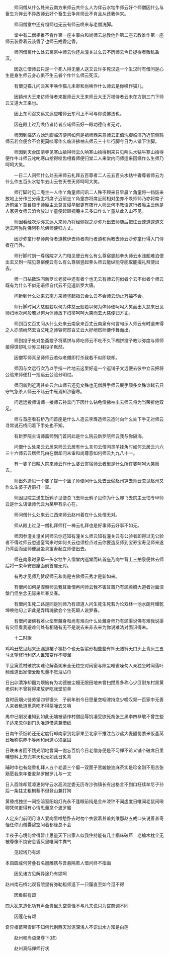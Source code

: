 <!-- { "loadSidebar": true } -->
　　师问僧从什么处来云南方来师云共什么人为伴云水牯牛师云好个师僧因什么与畜生为伴云不异故师云好个畜生云争肯师云不肯且从还我伴来。

　　师问僧堂中还有祖师也无云有师云唤来与老僧洗脚。

　　堂中有二僧相推不肯作第一座主事白和尚师云总教他作第二座云教谁作第一座师云装香着云装香了也师云戒香定香。

　　师问僧离什么处云离京中师云你还从潼关过么云不历师云今日捉得者贩私盐汉。

　　因送亡僧师云只是一个死人得无量人送又云许多死汉送一个生汉时有僧问是心生是身生师云身心俱不生云者个作什么师云死汉。

　　有僧见猫儿问云某甲唤作猫儿未审和尚唤作什么师云是你唤作猫儿。

　　因镇州大王来访师侍者来报师云大王来师云大王万福侍者云未在方到三门下师云又道大王来也。

　　因上东司召文远文远应喏师云东司上不可与你说佛法也。

　　因在殿上过乃唤侍者侍者应喏师云好一殿功德侍者无对。

　　师因到临济方始洗脚临济便问如何是祖师西来意师云正值洗脚临济乃近前侧聆师云若会便会不会更莫啖啄作么临济拂袖去师云三十年行脚今日为人错下注脚。

　　师因到天台国清寺见寒山拾得师云久响寒山拾得到来只见两头水牯牛寒山拾得便作牛斗师云叱叱寒山拾得咬齿相看师便归堂二人来堂内问师适来因缘作么生师乃呵呵大笑。

　　一日二人问师什么处去来师云礼拜五百尊者二人云五百头水牯牛聻尊者师云为什么作五百头水牯牛去山云苍天苍天师呵呵大笑。

　　师行脚时见二庵主一人作ㄚ角童师问讯二人殊不顾来日早晨ㄚ角童将一铛饭来放地上分作三分庵主将席子近前坐ㄚ角童亦将席近前相对坐亦不唤师师乃亦将席子近前坐ㄚ童目顾于师庵主云莫言侵早起更有夜行人师云何不教诏这行者庵主云他是人家男女师云洎合放过ㄚ童便起顾视庵主云多口作么ㄚ童从此入山不见。

　　师因看经次沙弥文远入来师乃将经侧视之沙弥乃出去师随后把住云速道速道文远云阿弥陀佛阿弥陀佛师便归方丈。

　　因沙弥童行参师向侍者道教伊去侍者向行者道和尚教去师云沙弥童行得入门侍者在门外。

　　师行脚时到一尊宿院才入门相见便云有么有么尊宿竖起拳头师云水浅船难泊便出去又到一院见尊宿便云有么有么尊宿竖起拳头师云能纵能夺能取能撮礼拜便出去。

　　师一日拈数珠问新罗长老彼中还有者个也无云有师云何似者个云不似者个师云既有为什么不似无语师自代云不见道新罗大唐。

　　问新到什么处来云南方来师竖起指云会么云不会师云动止万福不会。

　　师行脚时问大慈般若以何为体慈云般若以何为体师便呵呵大笑而出大慈来日见师扫地次问般若以何为体师放下扫帚呵呵大笑而去大慈便归方丈。

　　师到百丈百丈问从什么处来云南泉来百丈云南泉有何言句示人师云有时道未得之人亦须峭然去百丈叱之师容愕然百丈云大好峭然师便作舞而出。

　　师到投子处对坐斋投子将蒸饼与师吃师云不吃不久下糊饼投子教沙弥度与师师接得饼却礼沙弥三拜投子默然。

　　因僧写师真呈师师云若似老僧即打杀我若不似即烧却。

　　师因与文远行次乃以手指一片地云这里好造一个巡铺子文远便去彼中立云把将公验来师便打一掴远云公验分明过。

　　师问新到近离甚处云台山师云还见文殊也无僧展手师云展手颇多文殊谁睹云只守气急杀人师云不睹云中雁焉知沙塞寒。

　　问远远投师请师一接师云孙宾门下因什么钻龟僧拂袖出去师云将为当荣折他双足。

　　师与首座看石桥乃问首座是什么人造云李膺造师云造时向什么处下手无对师云寻常说石桥问着下手处也不知。

　　有新罗院主请师斋师到门首问此是什么院云新罗院师云我与你隔海。

　　问僧什么处来云云居来师云云居有什么言句云僧问灵羊挂角时如何云居云六六三十六师云云居师兄由在僧却问未审和尚尊意如何师云九九八十一。

　　有一婆子日晚入院来师云作什么婆云寄宿师云者里是什么所在婆呵呵大笑而去。

　　师出外逢见一个婆子提一个篮子师便问什么处去云偷赵州笋去师云忽见赵州又作么生婆子近前打一掌。

　　师因见院主送生饭鸦子见便总飞去师云鸦子见你为什么却飞去院主云怕专甲师云是什么语话师代云为某甲有杀心在。

　　师问僧什么处来云江西来师云赵州着在什么处僧无对。

　　师从殿上过见一僧礼拜师打一棒云礼拜也是好事师云好事不如无。

　　师因参潼关潼关问师云你还知有潼关么师云知有潼关云有公验者即得过无公验者不得过师云忽遇銮驾来时如何关云也须检点过云你要造反师到宝寿宝寿见师来遂乃背面而坐师便展坐具宝寿起立师便出去。

　　师在南泉时泉牵一头水牯牛入僧堂内巡堂而转首座乃向牛背上三拍泉便休去师后将一束草安首座面前首座无对。

　　有秀才见师乃赞叹师云和尚是古佛师云秀才是新如来。

　　有僧问如何是涅槃师云我耳重僧再问师云我不害耳聋乃有颂腾腾大道者对面涅槃门但坐念无际来年春又春。

　　有僧问生死二路是同是别师乃有颂道人问生死生死若为论双林一池水朗月耀乾坤唤他句上识此是弄精魂欲会个生死颠人说梦春。

　　有僧问诸佛有难火焰里藏身和尚有难向什么处藏身师乃有颂渠说佛有难我说渠有灾但看我避难何处有相随有无不是说去来非去来为你说难法对面识得未。

　　十二时歌

鸡鸣丑愁见起来还漏逗裙子褊衫个也无袈裟形相些些有裈无腰裤无口头上青灰三五斗北望修行利济人谁知变作不唧溜

平旦寅荒村破院实难论解斋粥米全无粒空对闲窗与隙尘唯雀噪勿人亲独坐时闻落叶频谁道出家憎爱断思量不觉泪沾巾

日出卯清净却翻为烦恼有为功德被尘幔无限田地未曾扫攒眉多称心少叵耐东村黑黄老供利不曾将得来放驴吃我堂前草

食时辰烟火徒劳望四邻馒头　子前年别今日思量空咽津持念少嗟叹频一百家中无善人来者秪道觅茶吃不得茶噇去又嗔

禺中巳削发谁知到如此无端被请作村僧屈辱饥凄受欲死胡张三黑李四恭敬不曾生些子适来忽尔到门头唯道借茶兼借纸

日南午茶饭轮还无定度行却南家到北家果至北家不推注苦沙盐大麦醋蜀黍米饭齑莴苣唯称供养不等闲和尚道心须坚固

日昳未者回不践光阴地曾闻一饱忘百饥今日老僧身便是不习禅不论义铺个破席日里睡想料上方兜率天也无如此日炙背

晡时申也有烧香礼拜人五个老婆三个瘿一双面子黑皴皴油麻茶实是珍金刚不用苦张筋愿我来年蚕麦熟罗睺罗儿与一文

日入酉除却荒凉更何守云水高流定委无历寺沙弥镇长有出格言不到口枉续牟尼子孙后一条拄丈粗楋藜不但登山兼打狗

黄昏戌独坐一间空暗室阳焰灯光永不逢眼前纯是金州漆钟不闻虚度日唯闻老鼠闹啾唧凭何更得有心情思量念个波罗蜜

人定亥门前明月谁人爱向里唯愁卧去时勿个衣裳着甚盖刘维那赵五戒口头说善甚奇怪任你山僧囊罄空问着都缘总不会

半夜子心境何曾得暂止思量天下出家人似我住持能有几土榻床破芦　老榆木枕全无被尊像不烧安息香灰里唯闻牛粪气

　　见起塔乃有颂

本自圆成何劳叠石名邈雕镌与吾悬隔若人借问终不指画

　　因见诸方见解异途乃有颂呵

赵州南石桥北观音院里有弥勒祖师遗下一只履直至如今觅不得

　　因鱼鼓有颂

四大犹来造化功有声全贵里头空莫怪不与凡夫说只为宫商调不同

　　因莲花有颂

奇异根苗带雪鲜不知何代别西天淤泥深浅人不识出水方知是白莲

　　赵州和尚语录卷下(终)

　　赵州真际禅师行状

